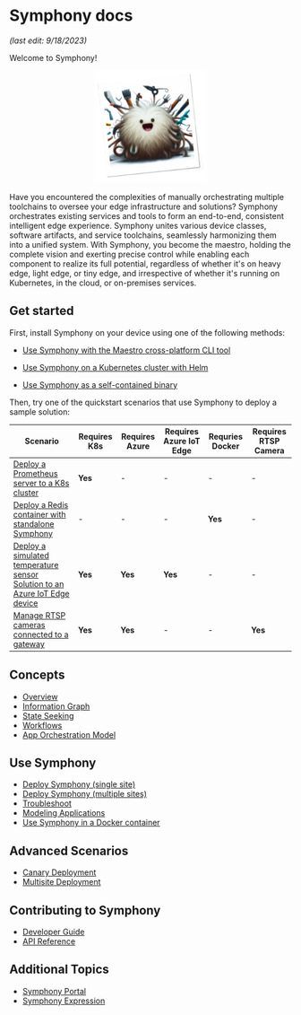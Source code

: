 # Symphony docs

_(last edit: 9/18/2023)_

Welcome to Symphony!

<div align="center">
  <img src="./symphony-book/images/symphony.png" alt="Symphony" width="200" height="200">
</div>


Have you encountered the complexities of manually orchestrating multiple toolchains to oversee your edge infrastructure and solutions? Symphony orchestrates existing services and tools to form an end-to-end, consistent intelligent edge experience. Symphony unites various device classes, software artifacts, and service toolchains, seamlessly harmonizing them into a unified system. With Symphony, you become the maestro, holding the complete vision and exerting precise control while enabling each component to realize its full potential, regardless of whether it's on heavy edge, light edge, or tiny edge, and irrespective of whether it's running on Kubernetes, in the cloud, or on-premises services.

## Get started

First, install Symphony on your device using one of the following methods:

* [Use Symphony with the Maestro cross-platform CLI tool](./symphony-book/quick_start/quick_start_maestro.md)

* [Use Symphony on a Kubernetes cluster with Helm](./symphony-book/quick_start/quick_start_helm.md)

* [Use Symphony as a self-contained binary](./symphony-book/quick_start/quick_start_binary.md)

Then, try one of the quickstart scenarios that use Symphony to deploy a sample solution:

| Scenario | Requires K8s | Requires Azure | Requires Azure IoT Edge| Requries Docker | Requires RTSP Camera |
|--------|--------|--------|--------|--------|--------|
| [Deploy a Prometheus server to a K8s cluster](./symphony-book/quick_start/deploy_prometheus_k8s.md) | **Yes** | - | - | - | - |
| [Deploy a Redis container with standalone Symphony](./symphony-book/quick_start/deploy_redis_no_k8s.md)| - | - | - | **Yes** | - |
| [Deploy a simulated temperature sensor Solution to an Azure IoT Edge device](./symphony-book/quick_start/deploy_solution_to_azure_iot_edge.md) | **Yes** | **Yes** | **Yes** | - | - |
| [Manage RTSP cameras connected to a gateway](./symphony-book/quick_start/manage_rtsp_cameras.md) | **Yes** | **Yes** | - | - | **Yes** |

## Concepts

* [Overview](./symphony-book/concepts/overview.md)
* [Information Graph](./symphony-book/concepts/information_graph.md)
* [State Seeking](./symphony-book/concepts/state_seeking.md)
* [Workflows](./symphony-book/concepts/workflows.md)
* [App Orchestration Model](./symphony-book/concepts/orchestration_model.md)

## Use Symphony

* [Deploy Symphony (single site)](./symphony-book/build_deployment/deploy.md)
* [Deploy Symphony (multiple sites)](./symphony-book/build_deployment/multisite-deploy.md)
* [Troubleshoot](./symphony-book/dev-guide/troubleshooting.md)
* [Modeling Applications](./symphony-book/solution-management/solution-management.md)
* [Use Symphony in a Docker container](./symphony-book/quick_start/quick_start_docker.md)

## Advanced Scenarios

* [Canary Deployment](./symphony-book/scenarios/canary-deployment.md)
* [Multisite Deployment](./symphony-book/scenarios/multisite-deployment.md)

## Contributing to Symphony

* [Developer Guide](./symphony-book/dev-guide/getting-started.md)
* [API Reference](./symphony-book/api/api.md)

## Additional Topics

* [Symphony Portal](./symphony-book/portals/overview.md)
* [Symphony Expression](./symphony-book/uom/property-expressions.md)